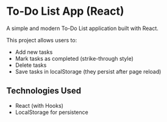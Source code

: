# To-Do List App (React)

A simple and modern To-Do List application built with React.

This project allows users to:
- Add new tasks
- Mark tasks as completed (strike-through style)
- Delete tasks
- Save tasks in localStorage (they persist after page reload)

## Technologies Used
- React (with Hooks)
- LocalStorage for persistence
